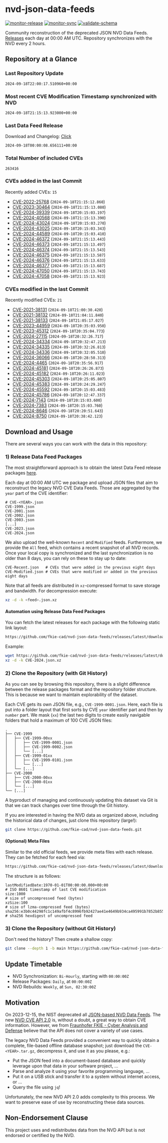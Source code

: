 # nvd-json-data-feeds

[![monitor-release](https://github.com/fkie-cad/nvd-json-data-feeds/actions/workflows/monitor_release.yml/badge.svg)](https://github.com/fkie-cad/nvd-json-data-feeds/actions/workflows/monitor_release.yml)
[![monitor-sync](https://github.com/fkie-cad/nvd-json-data-feeds/actions/workflows/monitor_sync.yml/badge.svg)](https://github.com/fkie-cad/nvd-json-data-feeds/actions/workflows/monitor_sync.yml)
[![validate-schema](https://github.com/fkie-cad/nvd-json-data-feeds/actions/workflows/validate_schema.yml/badge.svg)](https://github.com/fkie-cad/nvd-json-data-feeds/actions/workflows/validate_schema.yml)

Community reconstruction of the deprecated JSON NVD Data Feeds.
[Releases](https://github.com/fkie-cad/nvd-json-data-feeds/releases/latest) each day at 00:00 AM UTC.
Repository synchronizes with the NVD every 2 hours.

## Repository at a Glance

### Last Repository Update

```plain
2024-09-18T22:00:17.510960+00:00
```

### Most recent CVE Modification Timestamp synchronized with NVD

```plain
2024-09-18T21:15:13.923000+00:00
```

### Last Data Feed Release

Download and Changelog: [Click](https://github.com/fkie-cad/nvd-json-data-feeds/releases/latest)

```plain
2024-09-18T00:00:08.656111+00:00
```

### Total Number of included CVEs

```plain
263416
```

### CVEs added in the last Commit

Recently added CVEs: `15`

- [CVE-2022-25768](CVE-2022/CVE-2022-257xx/CVE-2022-25768.json) (`2024-09-18T21:15:12.860`)
- [CVE-2023-30464](CVE-2023/CVE-2023-304xx/CVE-2023-30464.json) (`2024-09-18T21:15:13.080`)
- [CVE-2024-39339](CVE-2024/CVE-2024-393xx/CVE-2024-39339.json) (`2024-09-18T20:15:03.197`)
- [CVE-2024-40568](CVE-2024/CVE-2024-405xx/CVE-2024-40568.json) (`2024-09-18T21:15:13.390`)
- [CVE-2024-43024](CVE-2024/CVE-2024-430xx/CVE-2024-43024.json) (`2024-09-18T20:15:03.270`)
- [CVE-2024-43025](CVE-2024/CVE-2024-430xx/CVE-2024-43025.json) (`2024-09-18T20:15:03.343`)
- [CVE-2024-44589](CVE-2024/CVE-2024-445xx/CVE-2024-44589.json) (`2024-09-18T20:15:03.410`)
- [CVE-2024-46372](CVE-2024/CVE-2024-463xx/CVE-2024-46372.json) (`2024-09-18T21:15:13.443`)
- [CVE-2024-46373](CVE-2024/CVE-2024-463xx/CVE-2024-46373.json) (`2024-09-18T21:15:13.497`)
- [CVE-2024-46374](CVE-2024/CVE-2024-463xx/CVE-2024-46374.json) (`2024-09-18T21:15:13.543`)
- [CVE-2024-46375](CVE-2024/CVE-2024-463xx/CVE-2024-46375.json) (`2024-09-18T21:15:13.587`)
- [CVE-2024-46376](CVE-2024/CVE-2024-463xx/CVE-2024-46376.json) (`2024-09-18T21:15:13.633`)
- [CVE-2024-46377](CVE-2024/CVE-2024-463xx/CVE-2024-46377.json) (`2024-09-18T21:15:13.687`)
- [CVE-2024-47050](CVE-2024/CVE-2024-470xx/CVE-2024-47050.json) (`2024-09-18T21:15:13.743`)
- [CVE-2024-47058](CVE-2024/CVE-2024-470xx/CVE-2024-47058.json) (`2024-09-18T21:15:13.923`)


### CVEs modified in the last Commit

Recently modified CVEs: `21`

- [CVE-2021-38131](CVE-2021/CVE-2021-381xx/CVE-2021-38131.json) (`2024-09-18T21:00:30.420`)
- [CVE-2021-38132](CVE-2021/CVE-2021-381xx/CVE-2021-38132.json) (`2024-09-18T21:04:11.840`)
- [CVE-2021-38133](CVE-2021/CVE-2021-381xx/CVE-2021-38133.json) (`2024-09-18T21:05:17.027`)
- [CVE-2023-44959](CVE-2023/CVE-2023-449xx/CVE-2023-44959.json) (`2024-09-18T20:35:03.950`)
- [CVE-2023-45312](CVE-2023/CVE-2023-453xx/CVE-2023-45312.json) (`2024-09-18T20:35:04.773`)
- [CVE-2024-27115](CVE-2024/CVE-2024-271xx/CVE-2024-27115.json) (`2024-09-18T20:32:26.717`)
- [CVE-2024-34334](CVE-2024/CVE-2024-343xx/CVE-2024-34334.json) (`2024-09-18T20:32:47.213`)
- [CVE-2024-34335](CVE-2024/CVE-2024-343xx/CVE-2024-34335.json) (`2024-09-18T20:32:26.813`)
- [CVE-2024-34336](CVE-2024/CVE-2024-343xx/CVE-2024-34336.json) (`2024-09-18T20:32:05.510`)
- [CVE-2024-36066](CVE-2024/CVE-2024-360xx/CVE-2024-36066.json) (`2024-09-18T20:28:50.313`)
- [CVE-2024-4465](CVE-2024/CVE-2024-44xx/CVE-2024-4465.json) (`2024-09-18T20:35:56.917`)
- [CVE-2024-45181](CVE-2024/CVE-2024-451xx/CVE-2024-45181.json) (`2024-09-18T20:26:26.873`)
- [CVE-2024-45182](CVE-2024/CVE-2024-451xx/CVE-2024-45182.json) (`2024-09-18T20:26:11.023`)
- [CVE-2024-45303](CVE-2024/CVE-2024-453xx/CVE-2024-45303.json) (`2024-09-18T20:25:05.807`)
- [CVE-2024-45383](CVE-2024/CVE-2024-453xx/CVE-2024-45383.json) (`2024-09-18T20:24:29.247`)
- [CVE-2024-45592](CVE-2024/CVE-2024-455xx/CVE-2024-45592.json) (`2024-09-18T20:15:03.483`)
- [CVE-2024-45786](CVE-2024/CVE-2024-457xx/CVE-2024-45786.json) (`2024-09-18T20:12:47.337`)
- [CVE-2024-7143](CVE-2024/CVE-2024-71xx/CVE-2024-7143.json) (`2024-09-18T20:15:03.600`)
- [CVE-2024-7383](CVE-2024/CVE-2024-73xx/CVE-2024-7383.json) (`2024-09-18T20:15:03.760`)
- [CVE-2024-8646](CVE-2024/CVE-2024-86xx/CVE-2024-8646.json) (`2024-09-18T20:20:51.643`)
- [CVE-2024-8750](CVE-2024/CVE-2024-87xx/CVE-2024-8750.json) (`2024-09-18T20:38:42.123`)


## Download and Usage

There are several ways you can work with the data in this repository:

### 1) Release Data Feed Packages

The most straightforward approach is to obtain the latest Data Feed release packages [here](https://github.com/fkie-cad/nvd-json-data-feeds/releases/latest).

Each day at 00:00 AM UTC we package and upload JSON files that aim to reconstruct the legacy NVD CVE Data Feeds.
Those are aggregated by the `year` part of the CVE identifier:

```
# CVE-<YEAR>.json
CVE-1999.json
CVE-2001.json
CVE-2002.json
CVE-2003.json
[...]
CVE-2023.json
CVE-2024.json
```

We also upload the well-known `Recent` and `Modified` feeds.
Furthermore, we provide the `All` feed, which contains a recent snapshot of all NVD records.
Once your local copy is synchronized and the last synchronization is no older than 8 days, you can rely on these to stay up to date:

```plain
CVE-Recent.json   # CVEs that were added in the previous eight days
CVE-Modified.json # CVEs that were modified or added in the previous eight days
```

Note that all feeds are distributed in `xz`-compressed format to save storage and bandwidth.
For decompression execute:

```sh
xz -d -k <feed>.json.xz
```

#### Automation using Release Data Feed Packages

You can fetch the latest releases for each package with the following static link layout:

```sh
https://github.com/fkie-cad/nvd-json-data-feeds/releases/latest/download/CVE-<YEAR>.json.xz
```

Example:

```sh
wget https://github.com/fkie-cad/nvd-json-data-feeds/releases/latest/download/CVE-2024.json.xz
xz -d -k CVE-2024.json.xz
```

### 2) Clone the Repository (with Git History)

As you can see by browsing this repository, there is a slight difference between the release packages format and the repository folder structure.
This is because we want to maintain explorability of the dataset.

Each CVE gets its own JSON file, e.g., `CVE-1999-0001.json`.
Here, each file is put into a folder layout that first sorts by CVE `year` identifier part and then by `number` part.
We mask (`xx`) the last two digits to create easily navigable folders that hold a maximum of 100 CVE JSON files:

```plain
.
├── CVE-1999
│   ├── CVE-1999-00xx
│   │   ├── CVE-1999-0001.json
│   │   ├── CVE-1999-0002.json
│   │   └── [...]
│   ├── CVE-1999-01xx
│   │   ├── CVE-1999-0101.json
│   │   └── [...]
│   └── [...]
├── CVE-2000
│   ├── CVE-2000-00xx
│   ├── CVE-2000-01xx
│   └── [...]
└── [...]
```

A byproduct of managing and continuously updating this dataset via Git is that we can track changes over time through the Git history.

If you are interested in having the NVD data as organized above, including the historical data of changes, just clone this repository (large!):

```sh
git clone https://github.com/fkie-cad/nvd-json-data-feeds.git
```

#### (Optional) Meta Files

Similar to the old official feeds, we provide meta files with each release. They can be fetched for each feed via:

```sh
https://github.com/fkie-cad/nvd-json-data-feeds/releases/latest/download/CVE-<YEAR>.meta
```

The structure is as follows:

```plain
lastModifiedDate:1970-01-01T00:00:00.000+00:00                          # ISO 8601 timestamp of last CVE modification
size:1000                                                               # size of uncompressed feed (bytes)
xzSize:100                                                              # size of lzma-compressed feed (bytes)
sha256:e3b0c44298fc1c149afbf4c8996fb92427ae41e4649b934ca495991b7852b855 # sha256 hexdigest of uncompressed feed
```

### 3) Clone the Repository (without Git History)

Don't need the history? Then create a shallow copy:

```sh
git clone --depth 1 -b main https://github.com/fkie-cad/nvd-json-data-feeds.git
```


## Update Timetable

* NVD Synchronization: `Bi-Hourly`, starting with `00:00:00Z`
* Release Packages: `Daily`, at `00:00:00Z`
* NVD Rebuilds: `Weekly`, at `Sun, 02:30:00Z`


## Motivation

On 2023-12-15, the NIST deprecated all [JSON-based NVD Data Feeds](https://nvd.nist.gov/vuln/data-feeds#divRetirementBanner-1).
The new [NVD CVE API 2.0](https://nvd.nist.gov/developers/vulnerabilities) is, without a doubt, a great way to obtain CVE information.
However, we from [Fraunhofer FKIE - Cyber Analysis and Defense](https://www.fkie.fraunhofer.de/en/departments/cad.html) believe that the API does not cover a variety of use cases.

The legacy NVD Data Feeds provided a convenient way to quickly obtain a complete, file-based offline database snapshot; just download the `CVE-<YEAR>.tar.gz`, decompress it, and use it as you please, e.g.:

- Put the JSON feed into a document-based database and quickly leverage upon that data in your software project, ...
- Parse and analyze it using your favorite programming language, ...
- Put it on a USB stick and transfer it to a system without internet access, or ...
- Query the file using `jq`!

Unfortunately, the new NVD API 2.0 adds complexity to this process.
We want to preserve ease of use by reconstructing these data sources.

## Non-Endorsement Clause

This project uses and redistributes data from the NVD API but is not endorsed or certified by the NVD.